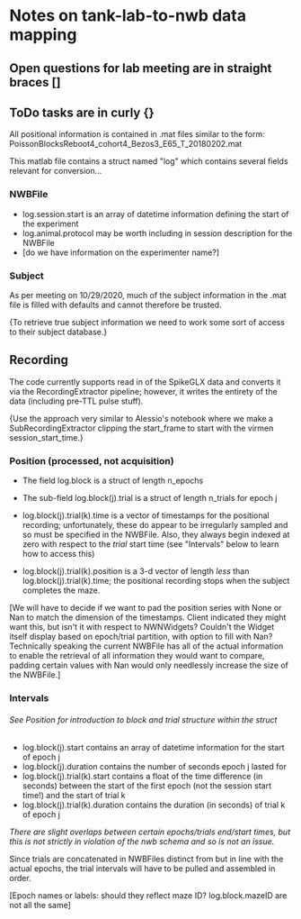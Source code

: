 # Notes on tank-lab-to-nwb data mapping
## Open questions for lab meeting are in straight braces []
## ToDo tasks are in curly {}

All positional information is contained in .mat files similar to the form: PoissonBlocksReboot4_cohort4_Bezos3_E65_T_20180202.mat

This matlab file contains a struct named "log" which contains several fields relevant for conversion...

### NWBFile
* log.session.start is an array of datetime information defining the start of the experiment
* log.animal.protocol may be worth including in session description for the NWBFile
* [do we have information on the experimenter name?]


### Subject
As per meeting on 10/29/2020, much of the subject information in the .mat file is filled with defaults and cannot therefore be trusted.

{To retrieve true subject information we need to work some sort of access to their subject database.}


## Recording
The code currently supports read in of the SpikeGLX data and converts it via the RecordingExtractor pipeline; however, it writes the entirety of the data (including pre-TTL pulse stuff).

{Use the approach very similar to Alessio's notebook where we make a SubRecordingExtractor clipping the start_frame to start with the virmen session_start_time.}


### Position (processed, not acquisition)
* The field log.block is a struct of length n_epochs
* The sub-field log.block(j).trial is a struct of length n_trials for epoch j

* log.block(j).trial(k).time is a vector of timestamps for the positional recording; unfortunately, these do appear to be irregularly sampled and so must be specified in the NWBFile. Also, they always begin indexed at zero with respect to the *trial* start time (see "Intervals" below to learn how to access this)
* log.block(j).trial(k).position is a 3-d vector of length *less* than log.block(j).trial(k).time; the positional recording stops when the subject completes the maze.

[We will have to decide if we want to pad the position series with None or Nan to match the dimension of the timestamps. Client indicated they might want this, but isn't it with respect to NWNWidgets? Couldn't the Widget itself display based on epoch/trial partition, with option to fill with Nan? Technically speaking the current NWBFile has all of the actual information to enable the retrieval of all information they would want to compare, padding certain values with Nan would only needlessly increase the size of the NWBFile.]
  
  
### Intervals
###### See Position for introduction to block and trial structure within the struct
* log.block(j).start contains an array of datetime information for the start of epoch j
* log.block(j).duration contains the number of seconds epoch j lasted for
* log.block(j).trial(k).start contains a float of the time difference (in seconds) between the start of the first epoch (not the session start time!) and the start of trial k
* log.block(j).trial(k).duration contains the duration (in seconds) of trial k of epoch j

*There are slight overlaps between certain epochs/trials end/start times, but this is not strictly in violation of the nwb schema and so is not an issue.*

Since trials are concatenated in NWBFiles distinct from but in line with the actual epochs, the trial intervals will have to be pulled and assembled in order.

[Epoch names or labels: should they reflect maze ID? log.block.mazeID are not all the same]
